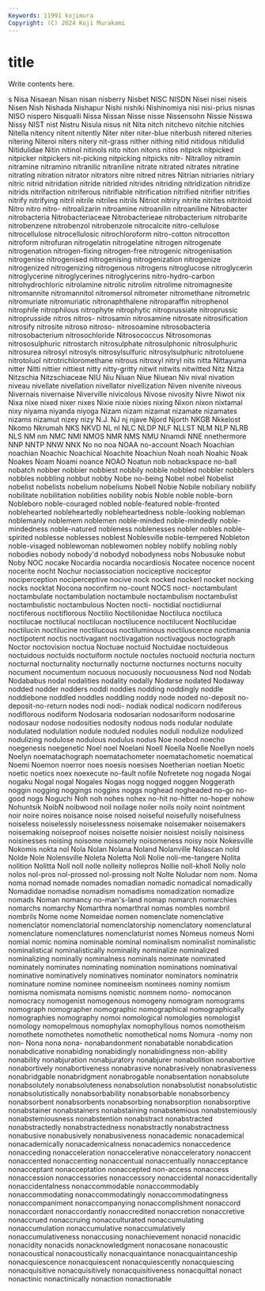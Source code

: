 ```yaml
---
Keywords: 11991 kojimura
Copyright: (C) 2024 Koji Murakami
---
```


# title

Write contents here.



s Nisa Nisaean Nisan nisan nisberry
Nisbet NISC NISDN Nisei nisei niseis Nisen Nish Nishada Nishapur
Nishi nishiki Nishinomiya nisi nisi-prius nisnas NISO nispero Nisqualli Nissa
Nissan Nisse nisse Nissensohn Nissie Nisswa Nissy NIST nist Nistru
Nisula nisus nit Nita nitch nitchevo nitchie nitchies Nitella nitency
nitent nitently Niter niter niter-blue niterbush nitered niteries nitering Niteroi
niters nitery nit-grass nither nithing nitid nitidous nitidulid Nitidulidae Nitin
nitinol nitinols nito niton nitons nitos nitpick nitpicked nitpicker nitpickers
nit-picking nitpicking nitpicks nitr- Nitralloy nitramin nitramine nitramino nitranilic nitraniline
nitrate nitrated nitrates nitratine nitrating nitration nitrator nitrators nitre nitred
nitres Nitrian nitriaries nitriary nitric nitrid nitridation nitride nitrided nitrides
nitriding nitridization nitridize nitrids nitrifaction nitriferous nitrifiable nitrification nitrified nitrifier
nitrifies nitrify nitrifying nitril nitrile nitriles nitrils Nitriot nitriry nitrite
nitrites nitritoid Nitro nitro nitro- nitroalizarin nitroamine nitroanilin nitroaniline Nitrobacter
nitrobacteria Nitrobacteriaceae Nitrobacterieae nitrobacterium nitrobarite nitrobenzene nitrobenzol nitrobenzole nitrocalcite nitro-cellulose
nitrocellulose nitrocellulosic nitrochloroform nitro-cotton nitrocotton nitroform nitrofuran nitrogelatin nitrogelatine nitrogen
nitrogenate nitrogenation nitrogen-fixing nitrogen-free nitrogenic nitrogenisation nitrogenise nitrogenised nitrogenising nitrogenization
nitrogenize nitrogenized nitrogenizing nitrogenous nitrogens nitroglucose nitroglycerin nitroglycerine nitroglycerines nitroglycerins
nitro-hydro-carbon nitrohydrochloric nitrolamine nitrolic nitrolim nitrolime nitromagnesite nitromannite nitromannitol nitromersol
nitrometer nitromethane nitrometric nitromuriate nitromuriatic nitronaphthalene nitroparaffin nitrophenol nitrophile nitrophilous
nitrophyte nitrophytic nitroprussiate nitroprussic nitroprusside nitros nitros- nitrosamin nitrosamine nitrosate
nitrosification nitrosify nitrosite nitroso nitroso- nitrosoamine nitrosobacteria nitrosobacterium nitrosochloride Nitrosococcus
Nitrosomonas nitrososulphuric nitrostarch nitrosulphate nitrosulphonic nitrosulphuric nitrosurea nitrosyl nitrosyls nitrosylsulfuric
nitrosylsulphuric nitrotoluene nitrotoluol nitrotrichloromethane nitrous nitroxyl nitryl nits nitta Nittayuma
nitter Nitti nittier nittiest nitty nitty-gritty nitwit nitwits nitwitted Nitz
Nitza Nitzschia Nitzschiaceae NIU Niu Niuan Niue Niuean Niv nival
nivation niveau nivellate nivellation nivellator nivellization Niven nivenite niveous Nivernais
nivernaise Niverville nivicolous Nivose nivosity Nivre Niwot nix Nixa nixe
nixed nixer nixes Nixie nixie nixies nixing Nixon nixon nixtamal
nixy niyama niyanda niyoga Nizam nizam nizamat nizamate nizamates nizams
nizamut nizey nizy N.J. NJ nj njave Njord Njorth NKGB
Nkkelost Nkomo Nkrumah NKS NKVD NL nl NLC NLDP NLF
NLLST NLM NLP NLRB NLS NM nm NMC NMI NMOS
NMR NMS NMU Nnamdi NNE nnethermore NNP NNTP NNW NNX
No no noa NOAA no-account Noach Noachian noachian Noachic Noachical
Noachite Noachiun Noah noah Noahic Noak Noakes Noam Noami noance
NOAO Noatun nob nobackspace no-ball nobatch nobber nobbier nobbiest nobbily
nobble nobbled nobbler nobblers nobbles nobbling nobbut nobby Nobe no-being
Nobel nobel Nobelist nobelist nobelists nobelium nobeliums Nobell Nobie Nobile
nobiliary nobilify nobilitate nobilitation nobilities nobility nobis Noble noble noble-born
Nobleboro noble-couraged nobled noble-featured noble-fronted noblehearted nobleheartedly nobleheartedness noble-looking nobleman
noblemanly noblemem noblemen noble-minded noble-mindedly noble-mindedness noble-natured nobleness noblenesses nobler
nobles noble-spirited noblesse noblesses noblest Noblesville noble-tempered Nobleton noble-visaged noblewoman
noblewomen nobley noblify nobling nobly nobodies nobody nobody'd nobodyd nobodyness
nobs Nobusuke nobut Noby NOC nocake Nocardia nocardia nocardiosis Nocatee
nocence nocent nocerite nocht Nochur nociassociation nociceptive nociceptor nociperception nociperceptive
nocive nock nocked nockerl nocket nocking nocks nocktat Nocona noconfirm
no-count NOCS noct- noctambulant noctambulate noctambulation noctambule noctambulism noctambulist noctambulistic
noctambulous Nocten nocti- noctidial noctidiurnal noctiferous noctiflorous Noctilio Noctilionidae Noctiluca
noctiluca noctilucae noctilucal noctilucan noctilucence noctilucent Noctilucidae noctilucin noctilucine noctilucous
noctiluminous noctiluscence noctimania noctipotent noctis noctivagant noctivagation noctivagous noctograph Noctor
noctovision noctua Noctuae noctuid Noctuidae noctuideous noctuidous noctuids noctuiform noctule
noctules noctuoid nocturia nocturn nocturnal nocturnality nocturnally nocturne nocturnes nocturns
nocuity nocument nocumentum nocuous nocuously nocuousness Nod nod Nodab Nodababus
nodal nodalities nodality nodally Nodarse nodated Nodaway nodded nodder nodders
noddi noddies nodding noddingly noddle noddlebone noddled noddles noddling noddy
node noded no-deposit no-deposit-no-return nodes nodi nodi- nodiak nodical nodicorn
nodiferous nodiflorous nodiform Nodosaria nodosarian nodosariform nodosarine nodosaur nodose nodosities
nodosity nodous nods nodular nodulate nodulated nodulation nodule noduled nodules
noduli nodulize nodulized nodulizing nodulose nodulous nodulus nodus Noe noebcd
noecho noegenesis noegenetic Noel noel Noelani Noell Noella Noelle Noellyn
noels Noelyn noematachograph noematachometer noematachometic noematical Noemi Noemon noerror noes
noesis noesises Noetherian noetian Noetic noetic noetics noex noexecute no-fault
nofile Nofretete nog nogada Nogai nogaku Nogal nogal Nogales Nogas
nogg nogged noggen Noggerath noggin nogging noggings noggins noggs noghead
nogheaded no-go no-good nogs Noguchi Noh noh nohes nohex no-hit
no-hitter no-hoper nohow Nohuntsik NoibN noibwood noil noilage noiler noils
noily noint nointment noir noire noires noisance noise noised noiseful
noisefully noisefulness noiseless noiselessly noiselessness noisemake noisemaker noisemakers noisemaking noiseproof
noises noisette noisier noisiest noisily noisiness noisinesses noising noisome noisomely
noisomeness noisy noix Nokesville Nokomis nokta nol Nola Nolan Nolana
Noland Nolanville Nolascan nold Nolde Nole Nolensville Noleta Noletta Noli
Nolie noli-me-tangere Nolita nolition Nolitta Noll noll nolle nolleity nollepros
Nollie noll-kholl Nolly nolo nolos nol-pros nol-prossed nol-prossing nolt Nolte
Noludar nom nom. Noma noma nomad nomade nomades nomadian nomadic
nomadical nomadically Nomadidae nomadise nomadism nomadisms nomadization nomadize nomads Noman
nomancy no-man's-land nomap nomarch nomarchies nomarchs nomarchy Nomarthra nomarthral nomas
nombles nombril nombrils Nome nome Nomeidae nomen nomenclate nomenclative nomenclator
nomenclatorial nomenclatorship nomenclatory nomenclatural nomenclature nomenclatures nomenclaturist nomes Nomeus nomeus
Nomi nomial nomic nomina nominable nominal nominalism nominalist nominalistic nominalistical
nominalistically nominality nominalize nominalized nominalizing nominally nominalness nominals nominate nominated
nominately nominates nominating nomination nominations nominatival nominative nominatively nominatives nominator
nominators nominatrix nominature nomine nominee nomineeism nominees nominy nomism nomisma
nomismata nomisms nomistic nomnem nomo- nomocanon nomocracy nomogenist nomogenous nomogeny
nomogram nomograms nomograph nomographer nomographic nomographical nomographically nomographies nomography nomoi
nomological nomologies nomologist nomology nomopelmous nomophylax nomophyllous nomos nomotheism nomothete
nomothetes nomothetic nomothetical noms Nomura -nomy non non- Nona nona
nona- nonabandonment nonabatable nonabdication nonabdicative nonabiding nonabidingly nonabidingness non-ability nonability
nonabjuration nonabjuratory nonabjurer nonabolition nonabortive nonabortively nonabortiveness nonabrasive nonabrasively nonabrasiveness
nonabridgable nonabridgment nonabrogable nonabsentation nonabsolute nonabsolutely nonabsoluteness nonabsolution nonabsolutist nonabsolutistic
nonabsolutistically nonabsorbability nonabsorbable nonabsorbency nonabsorbent nonabsorbents nonabsorbing nonabsorption nonabsorptive nonabstainer
nonabstainers nonabstaining nonabstemious nonabstemiously nonabstemiousness nonabstention nonabstract nonabstracted nonabstractedly nonabstractedness
nonabstractly nonabstractness nonabusive nonabusively nonabusiveness nonacademic nonacademical nonacademically nonacademicalness nonacademics
nonaccedence nonacceding nonacceleration nonaccelerative nonacceleratory nonaccent nonaccented nonaccenting nonaccentual nonaccentually
nonacceptance nonacceptant nonacceptation nonaccepted non-access nonaccess nonaccession nonaccessories nonaccessory nonaccidental
nonaccidentally nonaccidentalness nonaccommodable nonaccommodably nonaccommodating nonaccommodatingly nonaccommodatingness nonaccompaniment nonaccompanying nonaccomplishment
nonaccord nonaccordant nonaccordantly nonaccredited nonaccretion nonaccretive nonaccrued nonaccruing nonacculturated nonaccumulating
nonaccumulation nonaccumulative nonaccumulatively nonaccumulativeness nonaccusing nonachievement nonacid nonacidic nonacidity nonacids
nonacknowledgment nonacosane nonacoustic nonacoustical nonacoustically nonacquaintance nonacquaintanceship nonacquiescence nonacquiescent nonacquiescently
nonacquiescing nonacquisitive nonacquisitively nonacquisitiveness nonacquittal nonact nonactinic nonactinically nonaction nonactionable
